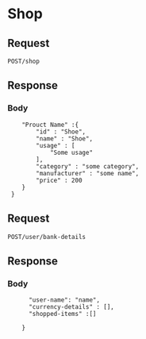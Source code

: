 # Shop 

## Request
``` POST/shop ```

## Response

### Body
```{
    "Prouct Name" :{
        "id" : "Shoe",
        "name" : "Shoe",
        "usage" : [
            "Some usage"
        ],
        "category" : "some category",
        "manufacturer" : "some name",
        "price" : 200
    }
 }
 ```

## Request
```POST/user/bank-details```

## Response

### Body
```{
      "user-name": "name",
      "currency-details" : [],
      "shopped-items" :[]
      
    }
 ```
    



